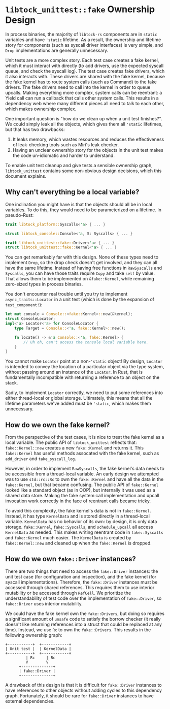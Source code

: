 `libtock_unittest::fake` Ownership Design
=========================================

In process binaries, the majority of `libtock-rs` components are in `static`
variables and have `'static` lifetime. As a result, the ownership and lifetime
story for components (such as syscall driver interfaces) is very simple, and
`Drop` implementations are generally unnecessary.

Unit tests are a more complex story. Each test case creates a fake kernel, which
it must interact with directly (to add drivers, use the expected syscall queue,
and check the syscall log). The test case creates fake drivers, which it also
interacts with. These drivers are shared with the fake kernel, because the fake
kernel has to route system calls (such as Command) to the fake drivers. The fake
drivers need to call into the kernel in order to queue upcalls. Making
everything more complex, system calls can be reentrant: a Yield call can run a
callback that calls other system calls. This results in a dependency web where
many different pieces all need to talk to each other, which makes ownership
complex.

One important question is "how do we clean up when a unit test finishes?". We
could simply leak all the objects, which gives them all `'static` lifetimes, but
that has two drawbacks:

1. It leaks memory, which wastes resources and reduces the effectiveness of
   leak-checking tools such as Miri's leak checker.
2. Having an unclear ownership story for the objects in the unit test makes the
   code un-idiomatic and harder to understand.

To enable unit test cleanup and give tests a sensible ownership graph,
`libtock_unittest` contains some non-obvious design decisions, which this
document explains.

## Why can't everything be a local variable?

One inclination you might have is that the objects should all be in local
variables. To do this, they would need to be parameterized on a lifetime. In
pseudo-Rust:

```rust
trait libtock_platform::Syscalls<'a> { ... }

struct libtock_console::Console<'a, S: Syscalls> { ... }

trait libtock_unittest::fake::Driver<'a> { ... }
struct libtock_unittest::fake::Kernel<'a> { ... }
```

You can get remarkably far with this design. None of these types need to
implement `Drop`, so the drop check doesn't get involved, and they can all have
the same lifetime. Instead of having free functions in `RawSyscalls` and
`Syscalls`, you can have those traits require `Copy` and take `self` by value.
That allows them to be implemented on `&fake::Kernel`, while remaining
zero-sized types in process binaries.

You don't encounter real trouble until you try to implement
`async_traits::Locator` in a unit test (which is done by the expansion of
`test_component!`):

```rust
let mut console = Console::<fake::Kernel>::new(&kernel);
struct ConsoleLocator;
impl<'a> Locator<'a> for ConsoleLocator {
    type Target = Console::<'a, fake::Kernel>::new();

    fn locate() -> &'a Console::<'a, fake::Kernel> {
        // Uh oh, can't access the console local variable here.
    }
}
```

You cannot make `Locator` point at a non-`'static` object! By design, `Locator`
is intended to convey the location of a particular object via the type system,
without passing around an instance of the `Locator`. In Rust, that is
fundamentally incompatible with returning a reference to an object on the stack.

Sadly, to implement `Locator` correctly, we need to put some references into
either thread-local or global storage. Ultimately, this means that all the
lifetime parameters we've added must be `'static`, which makes them unnecessary.

## How do we own the fake kernel?

From the perspective of the test cases, it is nice to treat the fake kernel as a
local variable. The public API of `libtock_unittest` reflects that:
`fake::Kernel::new` creates a new `fake::Kernel` and returns it. This
`fake::Kernel` has useful methods assocated with the fake kernel, such as
`add_driver` and `take_syscall_log`.

However, in order to implement `RawSyscalls`, the fake kernel's data needs to be
accessible from a thread-local variable. An early design we attempted was to use
`std::rc::Rc` to own the `fake::Kernel` and have all the data in the
`fake::Kernel`, but that became confusing. The public API of `fake::Kernel`
looked like a standard object (as in OOP), but internally it was used as a
shared data store. Making the fake system call implementation and upcall
invocation work correctly in the face of reentrant calls became tricky.

To avoid this complexity, the fake kernel's data is not in `fake::Kernel`.
Instead, it has type `KernelData` and is stored directly in a thread-local
variable. `KernelData` has no behavior of its own: by design, it is only data
storage. `fake::Kernel`, `fake::Syscalls`, and `schedule_upcall` all access
`KernelData` as needed. This makes writing reentrant code in `fake::Syscalls`
and `fake::Kernel` much easier. The `KernelData` is created by
`fake::Kernel::new` and cleaned up when the `fake::Kernel` is dropped.

## How do we own `fake::Driver` instances?

There are two things that need to access the `fake::Driver` instances: the unit
test case (for configuration and inspection), and the fake kernel (for syscall
implementations). Therefore, the `fake::Driver` instances must be accessed
through shared references. This requires them to use interior mutability or be
accessed through `RefCell`. We prioritize the understandability of test code
over the implementation of `fake::Driver`, so `fake::Driver` uses interior
mutability.

We could have the fake kernel own the `fake::Drivers`, but doing so requires a
significant amount of `unsafe` code to satisfy the borrow checker (it really
doesn't like returning references into a struct that could be replaced at any
time). Instead, we use `Rc` to own the `fake::Drivers`. This results in the
following ownership graph:

```
+-----------+  +------------+
| Unit test |  | KernelData |
+-----------+  +------------+
         | Rc     | Rc
         V        V
      +--------------+
      | fake::Driver |
      +--------------+
```

A drawback of this design is that it is difficult for `fake::Driver` instances
to have references to other objects without adding cycles to this dependency
graph. Fortunately, it should be rare for `fake::Driver` instances to have
external dependencies.

